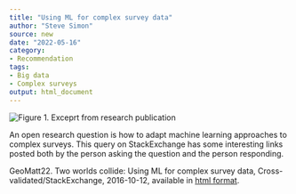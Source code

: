```yaml
---
title: "Using ML for complex survey data"
author: "Steve Simon"
source: new
date: "2022-05-16"
category: 
- Recommendation
tags:
- Big data
- Complex surveys
output: html_document
---
```


![Figure 1. Exceprt from research publication](http://www.pmean.com/new-images/22/machine-learning-complex-survey-01.png)

<div class="notes">

An open research question is how to adapt machine learning approaches to complex surveys. This query on StackExchange has some interesting links posted both by the person asking the question and the person responding.

GeoMatt22. Two worlds collide: Using ML for complex survey data, Cross-validated/StackExchange, 2016-10-12, available in [html format][geo1].

[geo1]: https://stats.stackexchange.com/questions/238141/two-worlds-collide-using-ml-for-complex-survey-data

</div>
